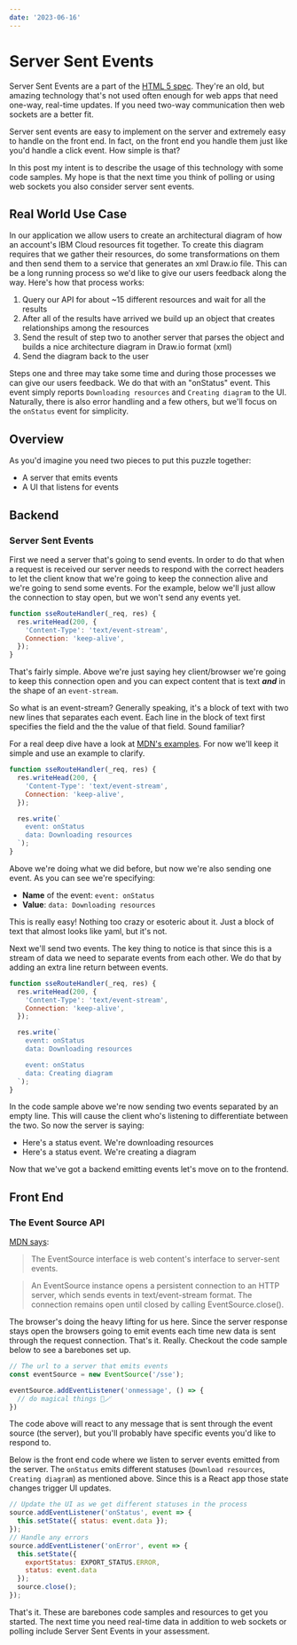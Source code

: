 ```yaml
---
date: '2023-06-16'
---
```

# Server Sent Events
Server Sent Events are a part of the [HTML 5 spec](https://html.spec.whatwg.org/dev/server-sent-events.html). They're an old, but amazing technology that's not used often enough for web apps that need one-way, real-time updates. If you need two-way communication then web sockets are a better fit.

Server sent events are easy to implement on the server and extremely easy to handle on the front end. In fact, on the front end you handle them just like you'd handle a click event. How simple is that?

In this post my intent is to describe the usage of this technology with some code samples. My hope is that the next time you think of polling or using web sockets you also consider server sent events.

## Real World Use Case

In our application we allow users to create an architectural diagram of how an account's IBM Cloud resources fit together. To create this diagram requires that we gather their resources, do some transformations on them and then send them to a service that generates an xml Draw.io file. This can be a long running process so we'd like to give our users feedback along the way. Here's how that process works:

1. Query our API for about ~15 different resources and wait for all the results
1. After all of the results have arrived we build up an object that creates relationships among the resources
1. Send the result of step two to another server that parses the object and builds a nice architecture diagram in Draw.io format (xml)
1. Send the diagram back to the user

Steps one and three may take some time and during those processes we can give our users feedback. We do that with an "onStatus" event. This event simply reports `Downloading resources` and `Creating diagram` to the UI. Naturally, there is also error handling and a few others, but we'll focus on the `onStatus` event for simplicity.

## Overview
As you'd imagine you need two pieces to put this puzzle together:

- A server that emits events
- A UI that listens for events
## Backend
### Server Sent Events

First we need a server that's going to send events. In order to do that when a request is received our server needs to respond with the correct headers to let the client know that we're going to keep the connection alive and we're going to send some events. For the example, below we'll just allow the connection to stay open, but we won't send any events yet.

```js
function sseRouteHandler(_req, res) {
  res.writeHead(200, {
    'Content-Type': 'text/event-stream',
    Connection: 'keep-alive',
  });
}
```
  
That's fairly simple. Above we're just saying hey client/browser we're going to keep this connection open and you can expect content that is text **_and_** in the shape of an `event-stream`. 

So what is an event-stream? Generally speaking, it's a block of text with two new lines that separates each event. Each line in the block of text first specifies the field and the the value of that field. Sound familiar? 

For a real deep dive have a look at [MDN's examples](https://developer.mozilla.org/en-US/docs/Web/API/Server-sent_events/Using_server-sent_events). For now we'll keep it simple and use an example to clarify. 

```js
function sseRouteHandler(_req, res) {
  res.writeHead(200, {
    'Content-Type': 'text/event-stream',
    Connection: 'keep-alive',
  });

  res.write(`
    event: onStatus
    data: Downloading resources
  `);
}
```
  
Above we're doing what we did before, but now we're also sending one event. As you can see we're specifying:

- **Name** of the event: `event: onStatus`
- **Value**: `data: Downloading resources`

This is really easy! Nothing too crazy or esoteric about it. Just a block of text that almost looks like yaml, but it's not.

Next we'll send two events. The key thing to notice is that since this is a stream of data we need to separate events from each other. We do that by adding an extra line return between events.

```js
function sseRouteHandler(_req, res) {
  res.writeHead(200, {
    'Content-Type': 'text/event-stream',
    Connection: 'keep-alive',
  });

  res.write(`
    event: onStatus
    data: Downloading resources

    event: onStatus
    data: Creating diagram
  `);
}
```
  
In the code sample above we're now sending two events separated by an empty line. This will cause the client who's listening to differentiate between the two. So now the server is saying:

- Here's a status event. We're downloading resources
- Here's a status event. We're creating a diagram

Now that we've got a backend emitting events let's move on to the frontend.

## Front End
### The Event Source API

[MDN says](https://developer.mozilla.org/en-US/docs/Web/API/EventSource):
>The EventSource interface is web content's interface to server-sent events. 

>An EventSource instance opens a persistent connection to an HTTP server, which sends events in text/event-stream format. The connection remains open until closed by calling EventSource.close().

The browser's doing the heavy lifting for us here. Since the server response stays open the browsers going to emit events each time new data is sent through the request connection. That's it. Really. Checkout the code sample below to see a barebones set up.

```js
// The url to a server that emits events
const eventSource = new EventSource('/sse');

eventSource.addEventListener('onmessage', () => {
  // do magical things 🧙🪄
})
```
  
The code above will react to any message that is sent through the event source (the server), but you'll probably have specific events you'd like to respond to.

Below is the front end code where we listen to server events emitted from the server. The `onStatus` emits different statuses (`Download resources`, `Creating diagram`) as mentioned above.  Since this is a React app those state changes trigger UI updates.

```js
// Update the UI as we get different statuses in the process
source.addEventListener('onStatus', event => {
  this.setState({ status: event.data });
});
// Handle any errors
source.addEventListener('onError', event => {
  this.setState({ 
    exportStatus: EXPORT_STATUS.ERROR, 
    status: event.data 
  });
  source.close();
});
```
  
That's it. These are barebones code samples and resources to get you started. The next time you need real-time data in addition to web sockets or polling include Server Sent Events in your assessment.